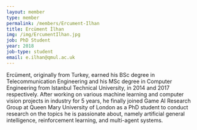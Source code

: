 ```yaml
---
layout: member
type: member
permalink: /members/Ercument-Ilhan
title: Ercüment İlhan
img: /img/ErcumentIlhan.jpg
job: PhD Student
year: 2018
job-type: student
email: e.ilhan@qmul.ac.uk
---
```


Ercüment, originally from Turkey, earned his BSc degree in Telecommunication Engineering and his MSc degree in Computer Engineering from Istanbul Technical University, in 2014 and 2017 respectively. After working on various machine learning and computer vision projects in industry for 5 years, he finally joined Game AI Research Group at Queen Mary University of London as a PhD student to conduct research on the topics he is passionate about, namely artificial general intelligence, reinforcement learning, and multi-agent systems.

